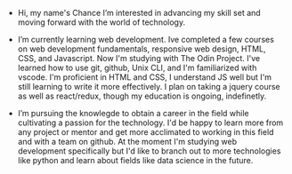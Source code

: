 -  Hi, my name's Chance I’m interested in advancing my skill set and moving forward with the world of technology.

-  I’m currently learning web development. Ive completed a few courses on web development fundamentals, responsive web design, HTML, CSS, and Javascript.      Now I'm studying with The Odin Project. I've learned how to use git, github, Unix CLI, and I'm familiarized with vscode. I'm proficient in HTML and CSS, 
   I understand JS well but I'm still learning to write it more effectively. I plan on taking a jquery course as well as react/redux, though my education      is ongoing, indefinetly.

-  I’m pursuing the knowlegde to obtain a career in the field while cultivating a passion for the technology. I'd be happy to learn more from any project 
   or mentor and get more acclimated to working in this field and with a team on github. At the moment I'm studying web development specifically but I'd      like to branch out to more technologies like python and learn about fields like data science in the future.


<!---
TakingChances01/TakingChances01 is a ✨ special ✨ repository because its `README.md` (this file) appears on your GitHub profile.
You can click the Preview link to take a look at your changes.
--->
